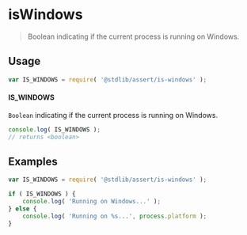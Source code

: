 # isWindows

> Boolean indicating if the current process is running on Windows.


<section class="usage">

## Usage

``` javascript
var IS_WINDOWS = require( '@stdlib/assert/is-windows' );
```

#### IS_WINDOWS

`Boolean` indicating if the current process is running on Windows.

``` javascript
console.log( IS_WINDOWS );
// returns <boolean>
```

</section>

<!-- /.usage -->


<section class="examples">

## Examples

``` javascript
var IS_WINDOWS = require( '@stdlib/assert/is-windows' );

if ( IS_WINDOWS ) {
    console.log( 'Running on Windows...' );
} else {
    console.log( 'Running on %s...', process.platform );
}
```

</section>

<!-- /.examples -->


<section class="links">

</section>

<!-- /.links -->
